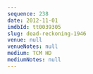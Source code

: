 ```yaml
---
sequence: 238
date: 2012-11-01
imdbId: tt0039305
slug: dead-reckoning-1946
venue: null
venueNotes: null
medium: TCM HD
mediumNotes: null
---
```

